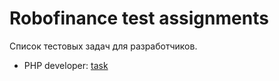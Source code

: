 # Robofinance test assignments

Список тестовых задач для разработчиков.

* PHP developer: [task](./tasks/php_dev_assignment.md)
